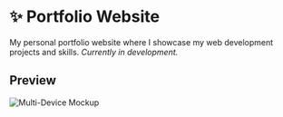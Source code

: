 # ✨ Portfolio Website 

 My personal portfolio website where I showcase my web development projects and skills. *Currently in development.* 

## Preview

![Multi-Device Mockup](./src/portfolio-mockup-responsive.png)